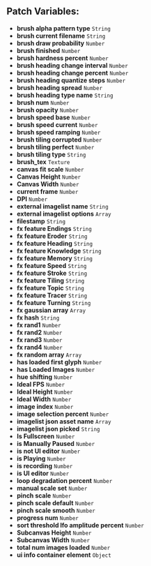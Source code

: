 ## Patch Variables:

* __brush alpha pattern type__ ```String```
* __brush current filename__ ```String```
* __brush draw probability__ ```Number```
* __brush finished__ ```Number```
* __brush hardness percent__ ```Number```
* __brush heading change interval__ ```Number```
* __brush heading change percent__ ```Number```
* __brush heading quantize steps__ ```Number```
* __brush heading spread__ ```Number```
* __brush heading type name__ ```String```
* __brush num__ ```Number```
* __brush opacity__ ```Number```
* __brush speed base__ ```Number```
* __brush speed current__ ```Number```
* __brush speed ramping__ ```Number```
* __brush tiling corrupted__ ```Number```
* __brush tiling perfect__ ```Number```
* __brush tiling type__ ```String```
* __brush_tex__ ```Texture```
* __canvas fit scale__ ```Number```
* __Canvas Height__ ```Number```
* __Canvas Width__ ```Number```
* __current frame__ ```Number```
* __DPI__ ```Number```
* __external imagelist name__ ```String```
* __external imagelist options__ ```Array```
* __filestamp__ ```String```
* __fx feature Endings__ ```String```
* __fx feature Eroder__ ```String```
* __fx feature Heading__ ```String```
* __fx feature Knowledge__ ```String```
* __fx feature Memory__ ```String```
* __fx feature Speed__ ```String```
* __fx feature Stroke__ ```String```
* __fx feature Tiling__ ```String```
* __fx feature Topic__ ```String```
* __fx feature Tracer__ ```String```
* __fx feature Turning__ ```String```
* __fx gaussian array__ ```Array```
* __fx hash__ ```String```
* __fx rand1__ ```Number```
* __fx rand2__ ```Number```
* __fx rand3__ ```Number```
* __fx rand4__ ```Number```
* __fx random array__ ```Array```
* __has loaded first glyph__ ```Number```
* __has Loaded Images__ ```Number```
* __hue shifting__ ```Number```
* __Ideal FPS__ ```Number```
* __Ideal Height__ ```Number```
* __Ideal Width__ ```Number```
* __image index__ ```Number```
* __image selection percent__ ```Number```
* __imagelist json asset name__ ```Array```
* __imagelist json picked__ ```String```
* __Is Fullscreen__ ```Number```
* __is Manually Paused__ ```Number```
* __is not UI editor__ ```Number```
* __is Playing__ ```Number```
* __is recording__ ```Number```
* __is UI editor__ ```Number```
* __loop degradation percent__ ```Number```
* __manual scale set__ ```Number```
* __pinch scale__ ```Number```
* __pinch scale default__ ```Number```
* __pinch scale smooth__ ```Number```
* __progress num__ ```Number```
* __sort threshold lfo amplitude percent__ ```Number```
* __Subcanvas Height__ ```Number```
* __Subcanvas Width__ ```Number```
* __total num images loaded__ ```Number```
* __ui info container element__ ```Object```

